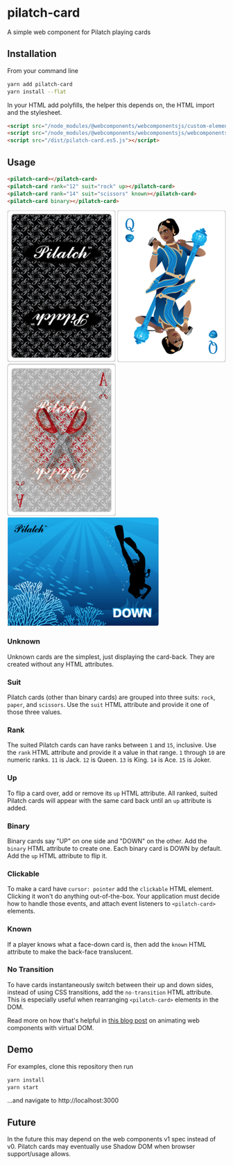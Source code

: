 # pilatch-card

A simple web component for Pilatch playing cards

## Installation

From your command line

```bash
yarn add pilatch-card
yarn install --flat
```

In your HTML add polyfills, the helper this depends on, the HTML import and the stylesheet.

```html
<script src="/node_modules/@webcomponents/webcomponentsjs/custom-elements-es5-adapter.js"></script>
<script src="/node_modules/@webcomponents/webcomponentsjs/webcomponents-loader.js"></script>
<script src="/dist/pilatch-card.es5.js"></script>
```

## Usage

```html
<pilatch-card></pilatch-card>
<pilatch-card rank="12" suit="rock" up></pilatch-card>
<pilatch-card rank="14" suit="scissors" known></pilatch-card>
<pilatch-card binary></pilatch-card>
```

![black-backed Pilatch card, face-down](readme-images/card-back.png)
![Queen of rock Pilatch card, face-up](readme-images/queen-of-rock.png)
![known, face-down, Ace of Scissors](readme-images/known-ace-of-scissors.png)
![binary Pilatch card, DOWN](readme-images/binary-down.png)

### Unknown

Unknown cards are the simplest, just displaying the card-back. They are created without any HTML attributes.

### Suit

Pilatch cards (other than binary cards) are grouped into three suits: `rock`, `paper`, and `scissors`. Use the `suit` HTML attribute and provide it one of those three values.

### Rank

The suited Pilatch cards can have ranks between `1` and `15`, inclusive. Use the `rank` HTML attribute and provide it a value in that range. `1` through `10` are numeric ranks. `11` is Jack. `12` is Queen. `13` is King. `14` is Ace. `15` is Joker.

### Up

To flip a card over, add or remove its `up` HTML attribute. All ranked, suited Pilatch cards will appear with the same card back until an `up` attribute is added.

### Binary

Binary cards say "UP" on one side and "DOWN" on the other. Add the `binary` HTML attribute to create one. Each binary card is DOWN by default. Add the `up` HTML attribute to flip it.

### Clickable

To make a card have `cursor: pointer` add the `clickable` HTML element.
Clicking it won't do anything out-of-the-box.
Your application must decide how to handle those events, and attach event listeners to `<pilatch-card>` elements.

### Known

If a player knows what a face-down card is, then add the `known` HTML attribute to make the back-face translucent.

### No Transition

To have cards instantaneously switch between their up and down sides, instead of using CSS transitions, add the `no-transition` HTML attribute. This is especially useful when rearranging `<pilatch-card>` elements in the DOM.

Read more on how that's helpful in [this blog post](https://experiments.pilatch.com/card-animation/) on animating web components with virtual DOM.

## Demo

For examples, clone this repository then run

```bash
yarn install
yarn start
```

...and navigate to http://localhost:3000

## Future

In the future this may depend on the web components v1 spec instead of v0. Pilatch cards may eventually use Shadow DOM when browser support/usage allows.
